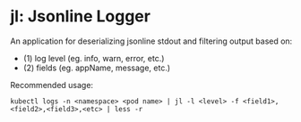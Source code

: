 # jl: Jsonline Logger

An application for deserializing jsonline stdout and filtering output based on: 

- (1) log level (eg. info, warn, error, etc.)
- (2) fields (eg. appName, message, etc.)

Recommended usage:
```
kubectl logs -n <namespace> <pod name> | jl -l <level> -f <field1>,<field2>,<field3>,<etc> | less -r
```
